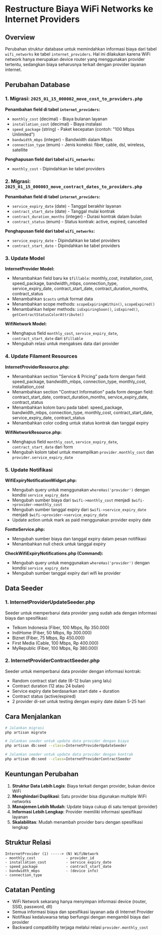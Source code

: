# Restructure Biaya WiFi Networks ke Internet Providers

## Overview
Perubahan struktur database untuk memindahkan informasi biaya dari tabel `wifi_networks` ke tabel `internet_providers`. Hal ini dilakukan karena WiFi network hanya merupakan device router yang menggunakan provider tertentu, sedangkan biaya seharusnya terkait dengan provider layanan internet.

## Perubahan Database

### 1. Migrasi: `2025_01_15_000002_move_cost_to_providers.php`

**Penambahan field di tabel `internet_providers`:**
- `monthly_cost` (decimal) - Biaya bulanan layanan
- `installation_cost` (decimal) - Biaya instalasi
- `speed_package` (string) - Paket kecepatan (contoh: "100 Mbps Unlimited")
- `bandwidth_mbps` (integer) - Bandwidth dalam Mbps
- `connection_type` (enum) - Jenis koneksi: fiber, cable, dsl, wireless, satellite

**Penghapusan field dari tabel `wifi_networks`:**
- `monthly_cost` - Dipindahkan ke tabel providers

### 2. Migrasi: `2025_01_15_000003_move_contract_dates_to_providers.php`

**Penambahan field di tabel `internet_providers`:**
- `service_expiry_date` (date) - Tanggal berakhir layanan
- `contract_start_date` (date) - Tanggal mulai kontrak
- `contract_duration_months` (integer) - Durasi kontrak dalam bulan
- `contract_status` (enum) - Status kontrak: active, expired, cancelled

**Penghapusan field dari tabel `wifi_networks`:**
- `service_expiry_date` - Dipindahkan ke tabel providers
- `contract_start_date` - Dipindahkan ke tabel providers

### 3. Update Model

**InternetProvider Model:**
- Menambahkan field baru ke `$fillable`: monthly_cost, installation_cost, speed_package, bandwidth_mbps, connection_type, service_expiry_date, contract_start_date, contract_duration_months, contract_status
- Menambahkan `$casts` untuk format data
- Menambahkan scope methods: `scopeExpiringWithin()`, `scopeExpired()`
- Menambahkan helper methods: `isExpiringSoon()`, `isExpired()`, `getContractStatusColorAttribute()`

**WifiNetwork Model:**
- Menghapus field `monthly_cost`, `service_expiry_date`, `contract_start_date` dari `$fillable`
- Mengubah relasi untuk mengakses data dari provider

### 4. Update Filament Resources

**InternetProviderResource.php:**
- Menambahkan section "Service & Pricing" pada form dengan field: speed_package, bandwidth_mbps, connection_type, monthly_cost, installation_cost
- Menambahkan section "Contract Information" pada form dengan field: contract_start_date, contract_duration_months, service_expiry_date, contract_status
- Menambahkan kolom baru pada tabel: speed_package, bandwidth_mbps, connection_type, monthly_cost, contract_start_date, service_expiry_date, contract_status
- Menambahkan color coding untuk status kontrak dan tanggal expiry

**WifiNetworkResource.php:**
- Menghapus field `monthly_cost`, `service_expiry_date`, `contract_start_date` dari form
- Mengubah kolom tabel untuk menampilkan `provider.monthly_cost` dan `provider.service_expiry_date`

### 5. Update Notifikasi

**WifiExpiryNotificationWidget.php:**
- Mengubah query untuk menggunakan `whereHas('provider')` dengan kondisi `service_expiry_date`
- Mengubah sumber biaya dari `$wifi->monthly_cost` menjadi `$wifi->provider->monthly_cost`
- Mengubah sumber tanggal expiry dari `$wifi->service_expiry_date` menjadi `$wifi->provider->service_expiry_date`
- Update action untuk mark as paid menggunakan provider expiry date

**FontteService.php:**
- Mengubah sumber biaya dan tanggal expiry dalam pesan notifikasi
- Menambahkan null check untuk tanggal expiry

**CheckWifiExpiryNotifications.php (Command):**
- Mengubah query untuk menggunakan `whereHas('provider')` dengan kondisi `service_expiry_date`
- Mengubah sumber tanggal expiry dari wifi ke provider

## Data Seeder

### 1. InternetProviderUpdateSeeder.php
Seeder untuk memperbarui data provider yang sudah ada dengan informasi biaya dan spesifikasi:
- Telkom Indonesia (Fiber, 100 Mbps, Rp 350.000)
- IndiHome (Fiber, 50 Mbps, Rp 300.000)
- Biznet (Fiber, 75 Mbps, Rp 450.000)
- First Media (Cable, 100 Mbps, Rp 400.000)
- MyRepublic (Fiber, 100 Mbps, Rp 380.000)

### 2. InternetProviderContractSeeder.php
Seeder untuk memperbarui data provider dengan informasi kontrak:
- Random contract start date (6-12 bulan yang lalu)
- Contract duration (12 atau 24 bulan)
- Service expiry date berdasarkan start date + duration
- Contract status (active/expired)
- 2 provider di-set untuk testing dengan expiry date dalam 5-25 hari

## Cara Menjalankan

```bash
# Jalankan migrasi
php artisan migrate

# Jalankan seeder untuk update data provider dengan biaya
php artisan db:seed --class=InternetProviderUpdateSeeder

# Jalankan seeder untuk update data provider dengan kontrak
php artisan db:seed --class=InternetProviderContractSeeder
```

## Keuntungan Perubahan

1. **Struktur Data Lebih Logis**: Biaya terkait dengan provider, bukan device WiFi
2. **Menghindari Duplikasi**: Satu provider bisa digunakan multiple WiFi networks
3. **Manajemen Lebih Mudah**: Update biaya cukup di satu tempat (provider)
4. **Informasi Lebih Lengkap**: Provider memiliki informasi spesifikasi layanan
5. **Skalabilitas**: Mudah menambah provider baru dengan spesifikasi lengkap

## Struktur Relasi

```
InternetProvider (1) -----> (N) WifiNetwork
- monthly_cost              - provider_id
- installation_cost         - service_expiry_date
- speed_package             - contract_start_date
- bandwidth_mbps            - (device info)
- connection_type
```

## Catatan Penting

- WiFi Network sekarang hanya menyimpan informasi device (router, SSID, password, dll)
- Semua informasi biaya dan spesifikasi layanan ada di Internet Provider
- Notifikasi kedaluwarsa tetap berfungsi dengan mengambil biaya dari provider
- Backward compatibility terjaga melalui relasi `provider.monthly_cost`
